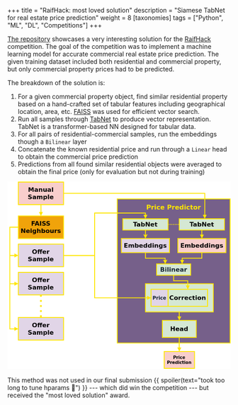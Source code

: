 +++
title = "RaifHack: most loved solution"
description = "Siamese TabNet for real estate price prediction"
weight = 8
[taxonomies]
tags = ["Python", "ML", "DL", "Competitions"]
+++

[The repository](https://github.com/danielgafni/RAIFHACK) showcases a very interesting solution for the [RaifHack](https://raifhack.ru/) competition. The goal of the competition was to implement a machine learning model for accurate commercial real estate price prediction. The given training dataset included both residential and commercial property, but only commercial property prices had to be predicted. 

The breakdown of the solution is:
 1. For a given commercial property object, find similar residential property based on a hand-crafted set of tabular features including geographical location, area, etc. [FAISS](https://github.com/facebookresearch/faiss) was used for efficient vector search.
 2. Run all samples through [TabNet](https://github.com/topics/pytorch-tabnet) to produce vector representation. TabNet is a transformer-based NN designed for tabular data. 
 3. For all pairs of residential-commercial samples, run the embeddings though a `Bilinear` layer
 4. Concatenate the known residential price and run through a `Linear` head to obtain the commercial price prediction 
 5. Predictions from all found similar residential objects were averaged to obtain the final price (only for evaluation but not during training)

![raifnet](https://github.com/danielgafni/RAIFHACK/blob/master/siamese_tabnet.png?raw=true)

This method was not used in our final submission {{ spoiler(text="took too long to tune hparams 🤪") }} --- which did win the competition --- but received the "most loved solution" award. 

